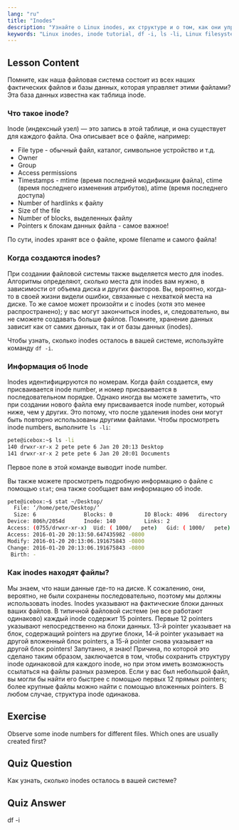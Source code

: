 ```yaml
---
lang: "ru"
title: "Inodes"
description: "Узнайте о Linux inodes, их структуре и о том, как они управляют файлами. Разберитесь с inode numbers и используйте `df -i` и `ls -li` для проверки использования inodes. Начните свой путь в Linux!"
keywords: "Linux inodes, inode tutorial, df -i, ls -li, Linux filesystem, beginner Linux, Linux guide"
---
```


## Lesson Content

Помните, как наша файловая система состоит из всех наших фактических файлов и базы данных, которая управляет этими файлами? Эта база данных известна как таблица inode.

### Что такое inode?

Inode (индексный узел) — это запись в этой таблице, и она существует для каждого файла. Она описывает все о файле, например:

- File type - обычный файл, каталог, символьное устройство и т.д.
- Owner
- Group
- Access permissions
- Timestamps - mtime (время последней модификации файла), ctime (время последнего изменения атрибутов), atime (время последнего доступа)
- Number of hardlinks к файлу
- Size of the file
- Number of blocks, выделенных файлу
- Pointers к блокам данных файла - самое важное!

По сути, inodes хранят все о файле, кроме filename и самого файла!

### Когда создаются inodes?

При создании файловой системы также выделяется место для inodes. Алгоритмы определяют, сколько места для inodes вам нужно, в зависимости от объема диска и других факторов. Вы, вероятно, когда-то в своей жизни видели ошибки, связанные с нехваткой места на диске. То же самое может произойти и с inodes (хотя это менее распространено); у вас могут закончиться inodes, и, следовательно, вы не сможете создавать больше файлов. Помните, хранение данных зависит как от самих данных, так и от базы данных (inodes).

Чтобы узнать, сколько inodes осталось в вашей системе, используйте команду `df -i`.

### Информация об Inode

Inodes идентифицируются по номерам. Когда файл создается, ему присваивается inode number, и номер присваивается в последовательном порядке. Однако иногда вы можете заметить, что при создании нового файла ему присваивается inode number, который ниже, чем у других. Это потому, что после удаления inodes они могут быть повторно использованы другими файлами. Чтобы просмотреть inode numbers, выполните `ls -li`:

```bash
pete@icebox:~$ ls -li
140 drwxr-xr-x 2 pete pete 6 Jan 20 20:13 Desktop
141 drwxr-xr-x 2 pete pete 6 Jan 20 20:01 Documents
```

Первое поле в этой команде выводит inode number.

Вы также можете просмотреть подробную информацию о файле с помощью `stat`; она также сообщает вам информацию об inode.

```bash
pete@icebox:~$ stat ~/Desktop/
  File: ‘/home/pete/Desktop/’
  Size: 6               Blocks: 0          IO Block: 4096   directory
Device: 806h/2054d      Inode: 140         Links: 2
Access: (0755/drwxr-xr-x)  Uid: ( 1000/   pete)   Gid: ( 1000/   pete)
Access: 2016-01-20 20:13:50.647435982 -0800
Modify: 2016-01-20 20:13:06.191675843 -0800
Change: 2016-01-20 20:13:06.191675843 -0800
 Birth: -
```

### Как inodes находят файлы?

Мы знаем, что наши данные где-то на диске. К сожалению, они, вероятно, не были сохранены последовательно, поэтому мы должны использовать inodes. Inodes указывают на фактические блоки данных ваших файлов. В типичной файловой системе (не все работают одинаково) каждый inode содержит 15 pointers. Первые 12 pointers указывают непосредственно на блоки данных. 13-й pointer указывает на блок, содержащий pointers на другие блоки, 14-й pointer указывает на другой вложенный блок pointers, а 15-й pointer снова указывает на другой блок pointers! Запутанно, я знаю! Причина, по которой это сделано таким образом, заключается в том, чтобы сохранить структуру inode одинаковой для каждого inode, но при этом иметь возможность ссылаться на файлы разных размеров. Если у вас был небольшой файл, вы могли бы найти его быстрее с помощью первых 12 прямых pointers; более крупные файлы можно найти с помощью вложенных pointers. В любом случае, структура inode одинакова.

## Exercise

Observe some inode numbers for different files. Which ones are usually created first?

## Quiz Question

Как узнать, сколько inodes осталось в вашей системе?

## Quiz Answer

df -i
